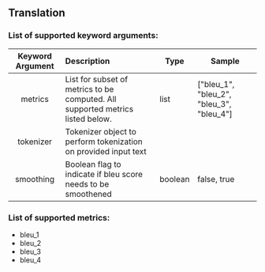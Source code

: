 ## Translation

### List of supported keyword arguments:

| Keyword Argument  | Description                                                                    | Type      | Sample                                   |
|:-----------------:|:-------------------------------------------------------------------------------|-----------|------------------------------------------|
|      metrics      | List for subset of metrics to be computed. All supported metrics listed below. | list<str> | ["bleu_1", "bleu_2", "bleu_3", "bleu_4"] |
|     tokenizer     | Tokenizer object to perform tokenization on provided input text                |           |                                          |
|     smoothing     | Boolean flag to indicate if bleu score needs to be smoothened                  | boolean   | false, true                              |

### List of supported metrics:

* bleu_1
* bleu_2
* bleu_3
* bleu_4